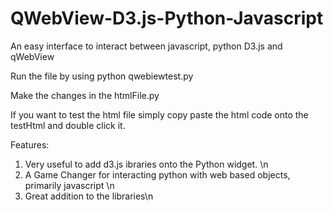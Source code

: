 # QWebView-D3.js-Python-Javascript
An easy interface to interact between javascript, python D3.js and qWebView

Run the file by using python qwebiewtest.py

Make the changes in the htmlFile.py 

If you want to test the html file simply copy paste the html code onto the testHtml and 
double click it. 

Features:
1) Very useful to add d3.js ibraries onto the Python widget. \n  
2) A Game Changer for interacting python with web based objects, primarily javascript \n
3) Great addition to the libraries\n






